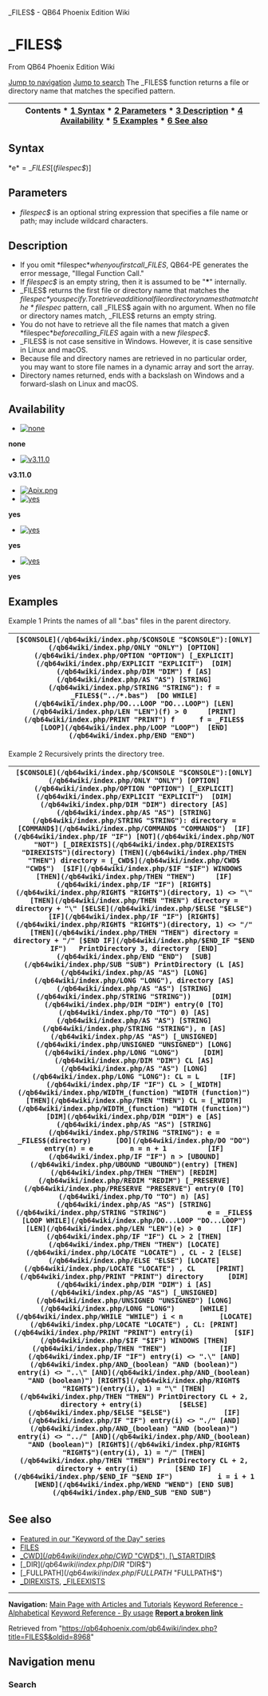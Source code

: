 


\_FILES$ - QB64 Phoenix Edition Wiki








# \_FILES$



From QB64 Phoenix Edition Wiki



[Jump to navigation](#mw-head)
[Jump to search](#searchInput)
The \_FILES$ function returns a file or directory name that matches the specified pattern.


  






| Contents * [1 Syntax](#Syntax) * [2 Parameters](#Parameters) * [3 Description](#Description) * [4 Availability](#Availability) * [5 Examples](#Examples) * [6 See also](#See_also) |
| --- |


## Syntax


*e$* = \_FILES$[(*filespec$*)]
  




## Parameters


* *filespec$* is an optional string expression that specifies a file name or path; may include wildcard characters.


  




## Description


* If you omit *filespec$* when you first call \_FILES$, QB64-PE generates the error message, "Illegal Function Call."
* If *filespec$* is an empty string, then it is assumed to be "**\***" internally.
* \_FILES$ returns the first file or directory name that matches the *filespec$* you specify. To retrieve additional file or directory names that match the *filespec$* pattern, call \_FILES$ again with no argument. When no file or directory names match, \_FILES$ returns an empty string.
* You do not have to retrieve all the file names that match a given *filespec$* before calling \_FILES$ again with a new *filespec$*.
* \_FILES$ is not case sensitive in Windows. However, it is case sensitive in Linux and macOS.
* Because file and directory names are retrieved in no particular order, you may want to store file names in a dynamic array and sort the array.
* Directory names returned, ends with a backslash on Windows and a forward-slash on Linux and macOS.


  




## Availability


* [![none](/qb64wiki/images/9/91/Qb64.png)](/qb64wiki/index.php/File:Qb64.png "none")

**none**
* [![v3.11.0](/qb64wiki/images/0/07/Qbpe.png)](/qb64wiki/index.php/File:Qbpe.png "v3.11.0")

**v3.11.0**
* [![Apix.png](/qb64wiki/images/5/5f/Apix.png)](/qb64wiki/index.php/File:Apix.png)
* [![yes](/qb64wiki/images/2/29/Win.png)](/qb64wiki/index.php/File:Win.png "yes")

**yes**
* [![yes](/qb64wiki/images/7/7a/Lnx.png)](/qb64wiki/index.php/File:Lnx.png "yes")

**yes**
* [![yes](/qb64wiki/images/2/22/Osx.png)](/qb64wiki/index.php/File:Osx.png "yes")

**yes**


  




## Examples


Example 1
Prints the names of all ".bas" files in the parent directory.


| ``` [$CONSOLE](/qb64wiki/index.php/$CONSOLE "$CONSOLE"):[ONLY](/qb64wiki/index.php/ONLY "ONLY") [OPTION](/qb64wiki/index.php/OPTION "OPTION") [_EXPLICIT](/qb64wiki/index.php/EXPLICIT "EXPLICIT")  [DIM](/qb64wiki/index.php/DIM "DIM") f [AS](/qb64wiki/index.php/AS "AS") [STRING](/qb64wiki/index.php/STRING "STRING"): f = _FILES$("../*.bas")  [DO WHILE](/qb64wiki/index.php/DO...LOOP "DO...LOOP") [LEN](/qb64wiki/index.php/LEN "LEN")(f) > 0     [PRINT](/qb64wiki/index.php/PRINT "PRINT") f      f = _FILES$ [LOOP](/qb64wiki/index.php/LOOP "LOOP")  [END](/qb64wiki/index.php/END "END")  ``` |
| --- |


Example 2
Recursively prints the directory tree.


| ``` [$CONSOLE](/qb64wiki/index.php/$CONSOLE "$CONSOLE"):[ONLY](/qb64wiki/index.php/ONLY "ONLY") [OPTION](/qb64wiki/index.php/OPTION "OPTION") [_EXPLICIT](/qb64wiki/index.php/EXPLICIT "EXPLICIT")  [DIM](/qb64wiki/index.php/DIM "DIM") directory [AS](/qb64wiki/index.php/AS "AS") [STRING](/qb64wiki/index.php/STRING "STRING"): directory = [COMMAND$](/qb64wiki/index.php/COMMAND$ "COMMAND$")  [IF](/qb64wiki/index.php/IF "IF") [NOT](/qb64wiki/index.php/NOT "NOT") [_DIREXISTS](/qb64wiki/index.php/DIREXISTS "DIREXISTS")(directory) [THEN](/qb64wiki/index.php/THEN "THEN") directory = [_CWD$](/qb64wiki/index.php/CWD$ "CWD$")  [$IF](/qb64wiki/index.php/$IF "$IF") WINDOWS [THEN](/qb64wiki/index.php/THEN "THEN")     [IF](/qb64wiki/index.php/IF "IF") [RIGHT$](/qb64wiki/index.php/RIGHT$ "RIGHT$")(directory, 1) <> "\" [THEN](/qb64wiki/index.php/THEN "THEN") directory = directory + "\" [$ELSE](/qb64wiki/index.php/$ELSE "$ELSE")     [IF](/qb64wiki/index.php/IF "IF") [RIGHT$](/qb64wiki/index.php/RIGHT$ "RIGHT$")(directory, 1) <> "/" [THEN](/qb64wiki/index.php/THEN "THEN") directory = directory + "/" [$END IF](/qb64wiki/index.php/$END_IF "$END IF")   PrintDirectory 3, directory  [END](/qb64wiki/index.php/END "END")  [SUB](/qb64wiki/index.php/SUB "SUB") PrintDirectory (L [AS](/qb64wiki/index.php/AS "AS") [LONG](/qb64wiki/index.php/LONG "LONG"), directory [AS](/qb64wiki/index.php/AS "AS") [STRING](/qb64wiki/index.php/STRING "STRING"))     [DIM](/qb64wiki/index.php/DIM "DIM") entry(0 [TO](/qb64wiki/index.php/TO "TO") 0) [AS](/qb64wiki/index.php/AS "AS") [STRING](/qb64wiki/index.php/STRING "STRING"), n [AS](/qb64wiki/index.php/AS "AS") [_UNSIGNED](/qb64wiki/index.php/UNSIGNED "UNSIGNED") [LONG](/qb64wiki/index.php/LONG "LONG")      [DIM](/qb64wiki/index.php/DIM "DIM") CL [AS](/qb64wiki/index.php/AS "AS") [LONG](/qb64wiki/index.php/LONG "LONG"): CL = L     [IF](/qb64wiki/index.php/IF "IF") CL > [_WIDTH](/qb64wiki/index.php/WIDTH_(function) "WIDTH (function)") [THEN](/qb64wiki/index.php/THEN "THEN") CL = [_WIDTH](/qb64wiki/index.php/WIDTH_(function) "WIDTH (function)")      [DIM](/qb64wiki/index.php/DIM "DIM") e [AS](/qb64wiki/index.php/AS "AS") [STRING](/qb64wiki/index.php/STRING "STRING"): e = _FILES$(directory)      [DO](/qb64wiki/index.php/DO "DO")         entry(n) = e         n = n + 1          [IF](/qb64wiki/index.php/IF "IF") n > [UBOUND](/qb64wiki/index.php/UBOUND "UBOUND")(entry) [THEN](/qb64wiki/index.php/THEN "THEN") [REDIM](/qb64wiki/index.php/REDIM "REDIM") [_PRESERVE](/qb64wiki/index.php/PRESERVE "PRESERVE") entry(0 [TO](/qb64wiki/index.php/TO "TO") n) [AS](/qb64wiki/index.php/AS "AS") [STRING](/qb64wiki/index.php/STRING "STRING")          e = _FILES$     [LOOP WHILE](/qb64wiki/index.php/DO...LOOP "DO...LOOP") [LEN](/qb64wiki/index.php/LEN "LEN")(e) > 0      [IF](/qb64wiki/index.php/IF "IF") CL > 2 [THEN](/qb64wiki/index.php/THEN "THEN") [LOCATE](/qb64wiki/index.php/LOCATE "LOCATE") , CL - 2 [ELSE](/qb64wiki/index.php/ELSE "ELSE") [LOCATE](/qb64wiki/index.php/LOCATE "LOCATE") , CL     [PRINT](/qb64wiki/index.php/PRINT "PRINT") directory      [DIM](/qb64wiki/index.php/DIM "DIM") i [AS](/qb64wiki/index.php/AS "AS") [_UNSIGNED](/qb64wiki/index.php/UNSIGNED "UNSIGNED") [LONG](/qb64wiki/index.php/LONG "LONG")      [WHILE](/qb64wiki/index.php/WHILE "WHILE") i < n         [LOCATE](/qb64wiki/index.php/LOCATE "LOCATE") , CL: [PRINT](/qb64wiki/index.php/PRINT "PRINT") entry(i)          [$IF](/qb64wiki/index.php/$IF "$IF") WINDOWS [THEN](/qb64wiki/index.php/THEN "THEN")             [IF](/qb64wiki/index.php/IF "IF") entry(i) <> ".\" [AND](/qb64wiki/index.php/AND_(boolean) "AND (boolean)") entry(i) <> "..\" [AND](/qb64wiki/index.php/AND_(boolean) "AND (boolean)") [RIGHT$](/qb64wiki/index.php/RIGHT$ "RIGHT$")(entry(i), 1) = "\" [THEN](/qb64wiki/index.php/THEN "THEN") PrintDirectory CL + 2, directory + entry(i)         [$ELSE](/qb64wiki/index.php/$ELSE "$ELSE")             [IF](/qb64wiki/index.php/IF "IF") entry(i) <> "./" [AND](/qb64wiki/index.php/AND_(boolean) "AND (boolean)") entry(i) <> "../" [AND](/qb64wiki/index.php/AND_(boolean) "AND (boolean)") [RIGHT$](/qb64wiki/index.php/RIGHT$ "RIGHT$")(entry(i), 1) = "/" [THEN](/qb64wiki/index.php/THEN "THEN") PrintDirectory CL + 2, directory + entry(i)         [$END IF](/qb64wiki/index.php/$END_IF "$END IF")           i = i + 1     [WEND](/qb64wiki/index.php/WEND "WEND") [END SUB](/qb64wiki/index.php/END_SUB "END SUB")  ``` |
| --- |


  




## See also


* [Featured in our "Keyword of the Day" series](https://qb64phoenix.com/forum/showthread.php?tid=2727)
* [FILES](/qb64wiki/index.php/FILES "FILES")
* [\_CWD$](/qb64wiki/index.php/CWD$ "CWD$"), [\_STARTDIR$](/qb64wiki/index.php/STARTDIR$ "STARTDIR$")
* [\_DIR$](/qb64wiki/index.php/DIR$ "DIR$")
* [\_FULLPATH$](/qb64wiki/index.php/FULLPATH$ "FULLPATH$")
* [\_DIREXISTS](/qb64wiki/index.php/DIREXISTS "DIREXISTS"), [\_FILEEXISTS](/qb64wiki/index.php/FILEEXISTS "FILEEXISTS")


  






---


**Navigation:**
[Main Page with Articles and Tutorials](/qb64wiki/index.php/Main_Page "Main Page")
[Keyword Reference - Alphabetical](/qb64wiki/index.php/Keyword_Reference_-_Alphabetical "Keyword Reference - Alphabetical")
[Keyword Reference - By usage](/qb64wiki/index.php/Keyword_Reference_-_By_usage "Keyword Reference - By usage")
**[Report a broken link](https://qb64phoenix.com/forum/showthread.php?tid=2800)**  





Retrieved from "<https://qb64phoenix.com/qb64wiki/index.php?title=FILES$&oldid=8968>"




## Navigation menu








### Search





















